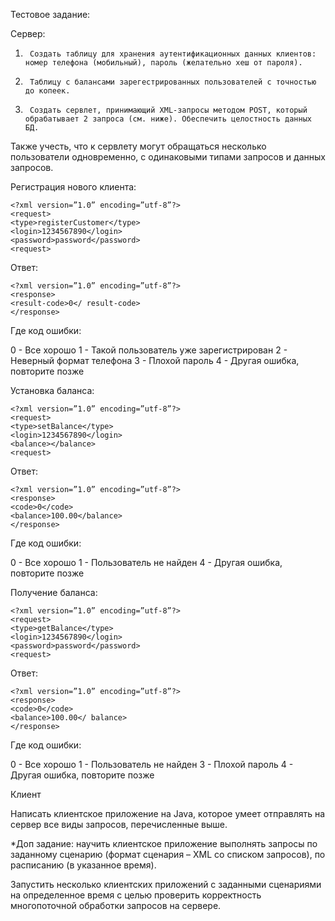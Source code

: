 Тестовое задание:


Сервер:

1)      Создать таблицу для хранения аутентификационных данных клиентов: номер телефона (мобильный), пароль (желательно хеш от пароля).

2)      Таблицу с балансами зарегестрированных пользователей с точностью до копеек.

3)      Создать сервлет, принимающий XML-запросы методом POST, который обрабатывает 2 запроса (см. ниже). Обеспечить целостность данных БД.

Также учесть, что к сервлету могут обращаться несколько пользователи одновременно, с одинаковыми типами запросов и данных запросов.

 

Регистрация нового клиента:
```
<?xml version=”1.0” encoding=”utf-8”?>
<request>
<type>registerCustomer</type>
<login>1234567890</login>
<password>password</password>
<request>
```
 

Ответ:
```
<?xml version=”1.0” encoding=”utf-8”?>
<response>
<result-code>0</ result-code>
</response>
```

 

Где код ошибки:

0 - Все хорошо
1 - Такой пользователь уже зарегистрирован
2 - Неверный формат телефона
3 - Плохой пароль
4 - Другая ошибка, повторите позже
 

Установка баланса:
```
<?xml version=”1.0” encoding=”utf-8”?>
<request>
<type>setBalance</type>
<login>1234567890</login>
<balance></balance>
<request>
```

 
Ответ:
```
<?xml version=”1.0” encoding=”utf-8”?>
<response>
<code>0</code>
<balance>100.00</balance>
</response>
```


Где код ошибки:

0 - Все хорошо
1 - Пользователь не найден
4 - Другая ошибка, повторите позже


Получение баланса:
```
<?xml version=”1.0” encoding=”utf-8”?>
<request>
<type>getBalance</type>
<login>1234567890</login>
<password>password</password>
<request>
```

 

Ответ:
```
<?xml version=”1.0” encoding=”utf-8”?>
<response>
<code>0</code>
<balance>100.00</ balance>
</response>
```


Где код ошибки:

0 - Все хорошо
1 - Пользователь не найден
3 - Плохой пароль
4 - Другая ошибка, повторите позже


Клиент

Написать клиентское приложение на Java, которое умеет отправлять на сервер все виды запросов, перечисленные выше.


*Доп задание: научить клиентское приложение выполнять запросы по заданному сценарию (формат сценария – XML со списком запросов), по расписанию (в указанное время).

Запустить несколько клиентских приложений с заданными сценариями на определенное время с целью проверить корректность многопоточной обработки запросов на сервере.
